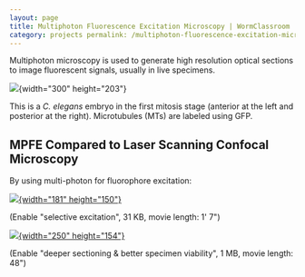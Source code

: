 ```yaml
---
layout: page
title: Multiphoton Fluorescence Excitation Microscopy | WormClassroom
category: projects permalink: /multiphoton-fluorescence-excitation-microscopy
---
```

Multiphoton microscopy is used to generate high resolution optical
sections to image fluorescent signals, usually in live specimens.

![](/files/worm/MPMTs.jpg){width="300" height="203"}

This is a *C. elegans* embryo in the first mitosis stage (anterior at
the left and posterior at the right). Microtubules (MTs) are labeled
using GFP.

MPFE Compared to Laser Scanning Confocal Microscopy
---------------------------------------------------

By using multi-photon for fluorophore excitation:

[![](/files/worm/MPFESelective.jpg){width="181"
height="150"}](/files/worm/MPFESelective.swf)

(Enable "selective excitation", 31 KB, movie length: 1' 7")

[![](/files/worm/MPFEDeeper.jpg){width="250"
height="154"}](/files/worm/MPFEDeeper.swf)

(Enable "deeper sectioning & better specimen viability", 1 MB, movie
length: 48")
